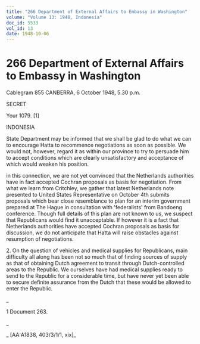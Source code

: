 ```yaml
---
title: "266 Department of External Affairs to Embassy in Washington"
volume: "Volume 13: 1948, Indonesia"
doc_id: 5533
vol_id: 13
date: 1948-10-06
---
```


# 266 Department of External Affairs to Embassy in Washington

Cablegram 855 CANBERRA, 6 October 1948, 5.30 p.m.

SECRET

Your 1079. [1]

INDONESIA

State Department may be informed that we shall be glad to do what we can to encourage Hatta to recommence negotiations as soon as possible. We would not, however, regard it as within our province to try to persuade him to accept conditions which are clearly unsatisfactory and acceptance of which would weaken his position.

in this connection, we are not yet convinced that the Netherlands authorities have in fact accepted Cochran proposals as basis for negotiation. From what we learn from Critchley, we gather that latest Netherlands note presented to United States Representative on October 4th submits proposals which bear close resemblance to plan for an interim government prepared at The Hague in consultation with 'federalists' from Bandoeng conference. Though full details of this plan are not known to us, we suspect that Republicans would find it unacceptable. If however it is a fact that Netherlands authorities have accepted Cochran proposals as basis for discussion, we do not anticipate that Hatta will raise obstacles against resumption of negotiations.

2\. On the question of vehicles and medical supplies for Republicans, main difficulty all along has been not so much that of finding sources of supply as that of obtaining Dutch agreement to transit through Dutch-controlled areas to the Republic. We ourselves have had medical supplies ready to send to the Republic for a considerable time, but have never yet been able to secure definite assurance from the Dutch that these would be allowed to enter the Republic.

_

1 Document 263.

_

_ [AA:A1838, 403/3/1/1, xix]_
